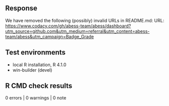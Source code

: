 ## Response
We have removed the following (possibly) invalid URLs in README.md:
   URL: 
https://www.codacy.com/gh/abess-team/abess/dashboard?utm_source=github.com&utm_medium=referral&utm_content=abess-team/abess&utm_campaign=Badge_Grade 

## Test environments
* local R installation, R 4.1.0
* win-builder (devel)

## R CMD check results

0 errors | 0 warnings | 0 note
